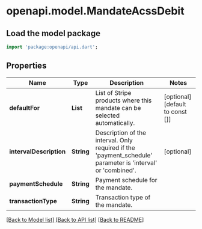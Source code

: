 # openapi.model.MandateAcssDebit

## Load the model package
```dart
import 'package:openapi/api.dart';
```

## Properties
Name | Type | Description | Notes
------------ | ------------- | ------------- | -------------
**defaultFor** | **List<String>** | List of Stripe products where this mandate can be selected automatically. | [optional] [default to const []]
**intervalDescription** | **String** | Description of the interval. Only required if the 'payment_schedule' parameter is 'interval' or 'combined'. | [optional] 
**paymentSchedule** | **String** | Payment schedule for the mandate. | 
**transactionType** | **String** | Transaction type of the mandate. | 

[[Back to Model list]](../README.md#documentation-for-models) [[Back to API list]](../README.md#documentation-for-api-endpoints) [[Back to README]](../README.md)


